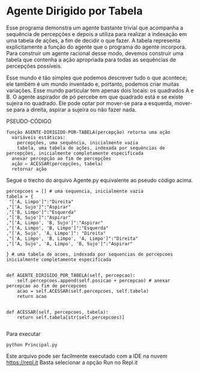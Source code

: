 # Agente Dirigido por Tabela


Esse programa demonstra um agente bastante trivial que acompanha a sequência de percepções e depois a utiliza para realizar a indexação em uma tabela de
ações, a fim de decidir o que fazer. A tabela representa explicitamente a função do agente que o programa do agente incorpora. Para construir um agente racional desse modo, devemos construir uma tabela que contenha a ação apropriada para todas as sequências de percepções possíveis.

Esse mundo é tão simples que podemos descrever tudo o que acontece; ele também é um mundo inventado e, portanto, podemos criar muitas variações. Esse mundo particular tem apenas dois locais: os quadrados A e B. O agente aspirador de pó percebe em que quadrado está e se existe sujeira no quadrado. Ele pode optar por mover-se para a esquerda, mover-se para a direita, aspirar a sujeira ou não fazer nada. 

PSEUDO-CÓDIGO

```
função AGENTE-DIRIGIDO-POR-TABELA(percepção) retorna uma ação
  variáveis estáticas: 
    percepções, uma sequência, inicialmente vazia
    tabela, uma tabela de ações, indexada por sequências de percepções, inicialmente completamente especificada
  anexar percepção ao fim de percepções
  ação ← ACESSAR(percepções, tabela)
  retornar ação
 ```

Segue o trecho do arquivo Agente.py equivalente ao pseudo código acima.

```
percepcoes = [] # uma sequencia, inicialmente vazia
tabela = {
 "['A, Limpo']":"Direita"
,"['A, Sujo']":"Aspirar"
,"['B, Limpo']":"Esquerda"
,"['B, Sujo']":"Aspirar"
,"['A, Limpo', 'B, Sujo']":"Aspirar"
,"['A, Limpo', 'B, Limpo']":"Esquerda"
,"['A, Sujo', 'A, Limpo']": "Direita"
,"['A, Limpo', 'B, Limpo', 'A, Limpo']":"Direita"
,"['A, Sujo', 'A, Limpo', 'B, Sujo']":"Aspirar"

} # uma tabela de acoes, indexada por sequencias de percepcoes inicialmente completamente especificada


def AGENTE_DIRIGIDO_POR_TABELA(self, percepcao):
    self.percepcoes.append(self.posicao + percepcao) # anexar percepcao ao fim de percepcoes
    acao = self.ACESSAR(self.percepcoes, self.tabela)
    return acao


def ACESSAR(self, percepcoes, tabela):
    return self.tabela[str(self.percepcoes)]
        
```

Para executar

```
python Principal.py
```

Este arquivo pode ser facilmente executado com a IDE na nuvem https://repl.it
Basta selecionar a opção Run no Repl.it

